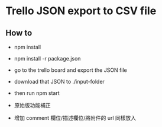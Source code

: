 # Trello JSON export to CSV file

## How to

- npm install
- npm install -r package.json
- go to the trello board and export the JSON file
- download that JSON to ./input-folder
- then run npm start

- 原始版功能補正
- 增加 comment 欄位/描述欄位/將附件的 url 同樣放入
